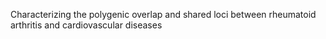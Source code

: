 Characterizing the polygenic overlap and shared loci between rheumatoid arthritis and cardiovascular diseases
